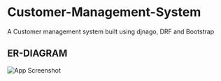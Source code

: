 
# Customer-Management-System

A Customer management system built using djnago, DRF and Bootstrap


## ER-DIAGRAM

![App Screenshot](https://via.placeholder.com/468x300?text=App+Screenshot+Here)

